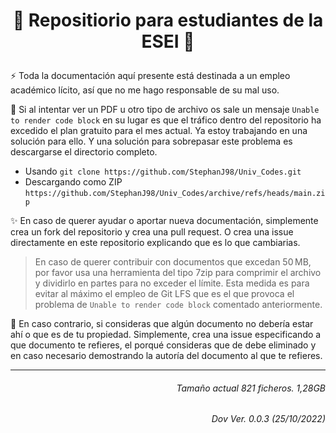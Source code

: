 # <p align='center'>:rocket: Repositiorio para estudiantes de la ESEI :rocket:</p>

:zap: Toda la documentación aquí presente está destinada a un empleo académico lícito, así que no me hago responsable de su mal uso.

:bug: Si al intentar ver un PDF u otro tipo de archivo os sale un mensaje `Unable to render code block` en su lugar es que el tráfico dentro del repositorio ha excedido el plan gratuito para el mes actual. Ya estoy trabajando en una solución para ello. Y una solución para sobrepasar este problema es descargarse el directorio completo.
- Usando `git clone https://github.com/StephanJ98/Univ_Codes.git`
- Descargando como ZIP `https://github.com/StephanJ98/Univ_Codes/archive/refs/heads/main.zip`

:sparkles: En caso de querer ayudar o aportar nueva documentación, simplemente crea un fork del repositorio y crea una pull request. O crea una issue directamente en este repositorio explicando que es lo que cambiarias. 


> En caso de querer contribuir con documentos que excedan 50 MB, por favor usa una herramienta del tipo 7zip para comprimir el archivo y dividirlo en partes para no exceder el límite. 
Esta medida es para evitar al máximo el empleo de Git LFS que es el que provoca el problema de `Unable to render code block` comentado anteriormente.


:anger: En caso contrario, si consideras que algún documento no debería estar ahí o que es de tu propiedad. Simplemente, crea una issue especificando a que documento te refieres, el porqué consideras que de debe eliminado y en caso necesario demostrando la autoría del documento al que te refieres.

---
###### <p align='right'> Tamaño actual 821 ficheros. 1,28GB </p>
###### <p align='right'> Dov Ver. 0.0.3 (25/10/2022) </p>
